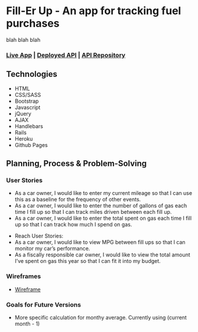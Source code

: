 # Fill-Er Up - An app for tracking fuel purchases

blah blah blah

### [Live App](https://mgnieman.github.io/fill-ups-client/) | [Deployed API](https://fill-ups.herokuapp.com/) | [API Repository](https://github.com/mgnieman/fill-ups-api)


## Technologies

- HTML
- CSS/SASS
- Bootstrap
- Javascript
- jQuery
- AJAX
- Handlebars
- Rails
- Heroku
- Github Pages

## Planning, Process & Problem-Solving




### User Stories
- As a car owner, I would like to enter my current mileage so that I can use this as a baseline for the frequency of other events.
- As a car owner, I would like to enter the number of gallons of gas each time I fill up so that I can track miles driven between each fill up.
- As a car owner, I would like to enter the total spent on gas each time I fill up so that I can track how much I spend on gas.

* Reach User Stories:
* As a car owner, I would like to view MPG between fill ups so that I can monitor my car’s performance.
* As a fiscally responsible car owner, I would like to view the total amount I’ve spent on gas this year so that I can fit it into my budget.


### Wireframes

- [Wireframe](https://imgur.com/a/0cWVI)

### Goals for Future Versions
- More specific calculation for monthy average.  Currently using (current month - 1)
